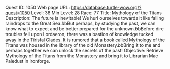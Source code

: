 Quest ID: 1050
Web page URL: https://database.turtle-wow.org/?quest=1050
Level: 38
Min Level: 28
Race: 77
Title: Mythology of the Titans
Description: The future is inevitable! We hurl ourselves towards it like falling raindrops to the Great Sea.$b$bBut perhaps, by studying the past, we can know what to expect and be better prepared for the unknown.$b$bBefore dire troubles fell upon Lordaeron, there was a bastion of knowledge tucked away in the Tirisfal Glades. It is rumored that a book called Mythology of the Titans was housed in the library of the old Monastery.$b$bBring it to me and perhaps together we can unlock the secrets of the past!
Objective: Retrieve Mythology of the Titans from the Monastery and bring it to Librarian Mae Paledust in Ironforge.
